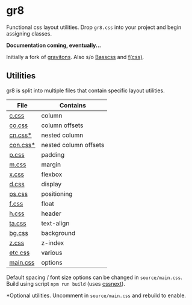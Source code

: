 # gr8

Functional css layout utilities. Drop `gr8.css` into your project and begin assigning classes.

**Documentation coming, eventually...**

Initially a fork of [gravitons](https://github.com/jxnblk/gravitons). Also s/o [Basscss](http://basscss.com) and  [f(css)](http://www.jon.gold/2015/07/functional-css/).

## Utilities

gr8 is split into multiple files that contain specific layout utilities.

File | Contains
--- | ---
[c.css](https://github.com/amongiants/gr8/blob/master/source/c.css) | column
[co.css](https://github.com/amongiants/gr8/blob/master/source/co.css) | column offsets
[cn.css*](https://github.com/amongiants/gr8/blob/master/source/cn.css) | nested column
[con.css*](https://github.com/amongiants/gr8/blob/master/source/con.css) | nested column offsets
[p.css](https://github.com/amongiants/gr8/blob/master/source/p.css) | padding
[m.css](https://github.com/amongiants/gr8/blob/master/source/m.css) | margin
[x.css](https://github.com/amongiants/gr8/blob/master/source/x.css) | flexbox
[d.css](https://github.com/amongiants/gr8/blob/master/source/d.css) | display
[ps.css](https://github.com/amongiants/gr8/blob/master/source/ps.css) | positioning
[f.css](https://github.com/amongiants/gr8/blob/master/source/f.css) | float
[h.css](https://github.com/amongiants/gr8/blob/master/source/h.css) | header
[ta.css](https://github.com/amongiants/gr8/blob/master/source/ta.css) | text-align
[bg.css](https://github.com/amongiants/gr8/blob/master/source/bg.css) | background
[z.css](https://github.com/amongiants/gr8/blob/master/source/z.css) | z-index
[etc.css](https://github.com/amongiants/gr8/blob/master/source/etc.css) | various
[main.css](https://github.com/amongiants/gr8/blob/master/source/main.css) | options

Default spacing / font size options can be changed in `source/main.css`. Build using script `npm run build` (uses [cssnext](http://cssnext.io)).

*Optional utilities. Uncomment in `source/main.css` and rebuild to enable.
